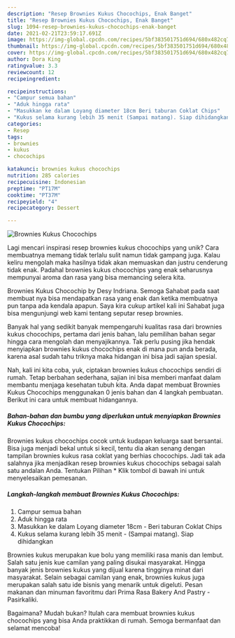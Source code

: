 ```yaml
---
description: "Resep Brownies Kukus Chocochips, Enak Banget"
title: "Resep Brownies Kukus Chocochips, Enak Banget"
slug: 1094-resep-brownies-kukus-chocochips-enak-banget
date: 2021-02-21T23:59:17.691Z
image: https://img-global.cpcdn.com/recipes/5bf383501751d694/680x482cq70/brownies-kukus-chocochips-foto-resep-utama.jpg
thumbnail: https://img-global.cpcdn.com/recipes/5bf383501751d694/680x482cq70/brownies-kukus-chocochips-foto-resep-utama.jpg
cover: https://img-global.cpcdn.com/recipes/5bf383501751d694/680x482cq70/brownies-kukus-chocochips-foto-resep-utama.jpg
author: Dora King
ratingvalue: 3.3
reviewcount: 12
recipeingredient:

recipeinstructions:
- "Campur semua bahan"
- "Aduk hingga rata"
- "Masukkan ke dalam Loyang diameter 18cm Beri taburan Coklat Chips"
- "Kukus selama kurang lebih 35 menit (Sampai matang). Siap dihidangkan"
categories:
- Resep
tags:
- brownies
- kukus
- chocochips

katakunci: brownies kukus chocochips 
nutrition: 285 calories
recipecuisine: Indonesian
preptime: "PT17M"
cooktime: "PT37M"
recipeyield: "4"
recipecategory: Dessert

---
```



![Brownies Kukus Chocochips](https://img-global.cpcdn.com/recipes/5bf383501751d694/680x482cq70/brownies-kukus-chocochips-foto-resep-utama.jpg)

Lagi mencari inspirasi resep brownies kukus chocochips yang unik? Cara membuatnya memang tidak terlalu sulit namun tidak gampang juga. Kalau keliru mengolah maka hasilnya tidak akan memuaskan dan justru cenderung tidak enak. Padahal brownies kukus chocochips yang enak seharusnya mempunyai aroma dan rasa yang bisa memancing selera kita.

Brownies Kukus Chocochip by Desy Indriana. Semoga Sahabat pada saat membuat nya bisa mendapatkan rasa yang enak dan ketika membuatnya pun tanpa ada kendala apapun. Saya kira cukup artikel kali ini Sahabat juga bisa mengunjungi web kami tentang seputar resep brownies.

Banyak hal yang sedikit banyak mempengaruhi kualitas rasa dari brownies kukus chocochips, pertama dari jenis bahan, lalu pemilihan bahan segar hingga cara mengolah dan menyajikannya. Tak perlu pusing jika hendak menyiapkan brownies kukus chocochips enak di mana pun anda berada, karena asal sudah tahu triknya maka hidangan ini bisa jadi sajian spesial.


Nah, kali ini kita coba, yuk, ciptakan brownies kukus chocochips sendiri di rumah. Tetap berbahan sederhana, sajian ini bisa memberi manfaat dalam membantu menjaga kesehatan tubuh kita. Anda dapat membuat Brownies Kukus Chocochips menggunakan 0 jenis bahan dan 4 langkah pembuatan. Berikut ini cara untuk membuat hidangannya.

<!--inarticleads1-->

##### Bahan-bahan dan bumbu yang diperlukan untuk menyiapkan Brownies Kukus Chocochips:



Brownies kukus chocochips cocok untuk kudapan keluarga saat bersantai. Bisa juga menjadi bekal untuk si kecil, tentu dia akan senang dengan tampilan brownies kukus rasa coklat yang berhias chocochips. Jadi tak ada salahnya jika menjadikan resep brownies kukus chocochips sebagai salah satu andalan Anda. Tentukan Pilihan * Klik tombol di bawah ini untuk menyelesaikan pemesanan. 

<!--inarticleads2-->

##### Langkah-langkah membuat Brownies Kukus Chocochips:

1. Campur semua bahan
1. Aduk hingga rata
1. Masukkan ke dalam Loyang diameter 18cm - Beri taburan Coklat Chips
1. Kukus selama kurang lebih 35 menit - (Sampai matang). Siap dihidangkan


Brownies kukus merupakan kue bolu yang memiliki rasa manis dan lembut. Salah satu jenis kue camilan yang paling disukai masyarakat. Hingga banyak jenis brownies kukus yang dijual karena tingginya minat dari masyarakat. Selain sebagai camilan yang enak, brownies kukus juga merupakan salah satu ide bisnis yang menarik untuk digeluti. Pesan makanan dan minuman favoritmu dari Prima Rasa Bakery And Pastry - Pasirkaliki. 

Bagaimana? Mudah bukan? Itulah cara membuat brownies kukus chocochips yang bisa Anda praktikkan di rumah. Semoga bermanfaat dan selamat mencoba!
